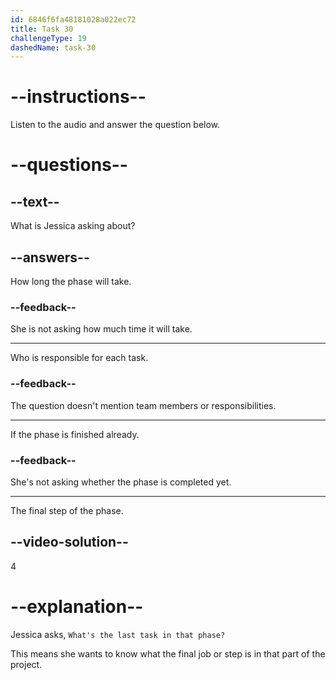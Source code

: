```yaml
---
id: 6846f6fa48181028a022ec72
title: Task 30
challengeType: 19
dashedName: task-30
---
```


<!-- (audio) Jessica: What's the last task in that phase? -->

# --instructions--

Listen to the audio and answer the question below.

# --questions--

## --text--

What is Jessica asking about?

## --answers--

How long the phase will take.

### --feedback--

She is not asking how much time it will take.

---

Who is responsible for each task.

### --feedback--

The question doesn't mention team members or responsibilities.

---

If the phase is finished already.

### --feedback--

She's not asking whether the phase is completed yet.

---

The final step of the phase.

## --video-solution--

4

# --explanation--

Jessica asks, `What's the last task in that phase?`

This means she wants to know what the final job or step is in that part of the project.
